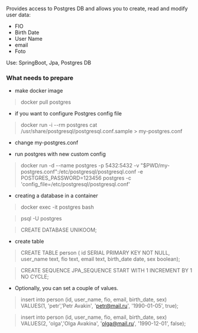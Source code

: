 Provides access to Postgres DB and allows you to create,
read and modify user data:
- FIO
- Birth Date
- User Name 
- email
- Foto

Use: SpringBoot, Jpa, Postgres DB

###  What needs to prepare
- make docker image
> docker pull postgres

- if you want to configure Postgres config file
> docker run -i --rm postgres cat /usr/share/postgresql/postgresql.conf.sample > my-postgres.conf

- change my-postgres.conf

- run postgres with new custom config
> docker run -d --name postgres -p 5432:5432 -v "$PWD/my-postgres.conf":/etc/postgresql/postgresql.conf -e POSTGRES_PASSWORD=123456 postgres -c 'config_file=/etc/postgresql/postgresql.conf'

- creating a database in a container

> docker exec -it postgres bash

> psql -U postgres

> CREATE DATABASE UNIKOOM;

- create table

> CREATE TABLE person (
>     id SERIAL PRIMARY KEY NOT NULL,
>     user_name text,
>     fio text,
>     email text,
>     birth_date date,
>     sex boolean);
 
> CREATE SEQUENCE JPA_SEQUENCE START WITH 1 INCREMENT BY 1 NO CYCLE;

- Optionally, you can set a couple of values.

> insert into person (id, user_name, fio, email, birth_date, sex)
> VALUES(1, 'petr','Petr Avakin', 'petr@mail.ru', '1990-01-05', true);
 
> insert into person (id, user_name, fio, email, birth_date, sex)
> VALUES(2, 'olga','Olga Avakina', 'olga@mail.ru', '1990-12-01', false);